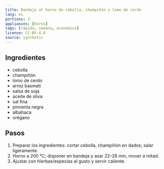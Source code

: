 ```yaml
---
title: Bandeja al horno de cebolla, champiñón y lomo de cerdo
lang: es
portions: 3
appliances: [horno]
tags: [rápido, semana, económico]
license: CC-BY-4.0
source: synthetic
---
```

## Ingredientes
- cebolla
- champiñón
- lomo de cerdo
- arroz basmati
- salsa de soja
- aceite de oliva
- sal fina
- pimienta negra
- albahaca
- orégano

## Pasos
1. Preparar los ingredientes: cortar cebolla, champiñón en dados; salar ligeramente.
2. Horno a 200 °C; disponer en bandeja y asar 22–28 min, mover a mitad.
3. Ajustar con hierbas/especias al gusto y servir caliente.
